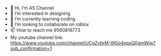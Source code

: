 - 👋 Hi, I’m AS Channel 
- 👀 I’m interested in designing
- 🌱 I’m currently learning coding
- 💞️ I’m looking to collaborate on roblox
- 📫 How to reach me 9560816773
- My youtube channel link: https://www.youtube.com/channel/UCgZvbrM-I9Go4npsQ0gmWjw?sub_confirmation=1

<!---
Anik12234565/Anik12234565 is a ✨ special ✨ repository because its `README.md` (this file) appears on your GitHub profile.
You can click the Preview link to take a look at your changes.
--->
